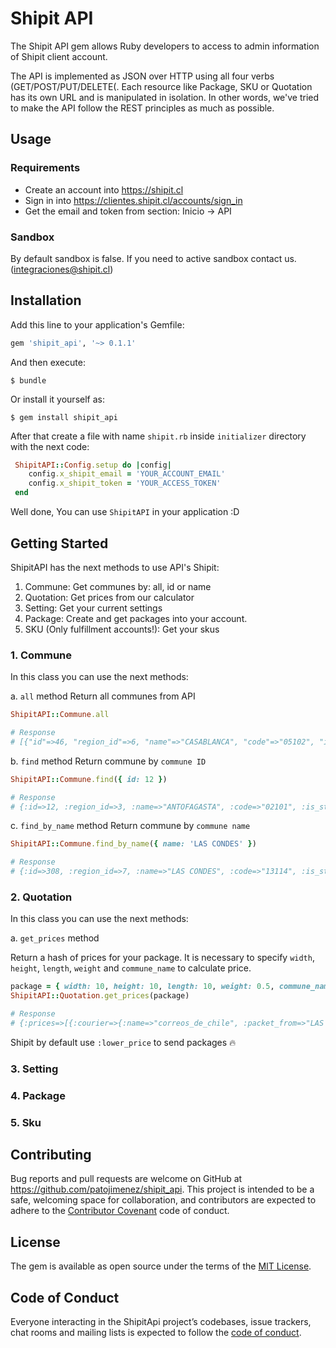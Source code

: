 Shipit API
===========

The Shipit API gem allows Ruby developers to access to admin information of Shipit client account.

The API is implemented as JSON over HTTP using all four verbs (GET/POST/PUT/DELETE(. Each resource like Package, SKU or Quotation has
its own URL and is manipulated in isolation. In other words, we've tried to make the API follow the REST principles as much as possible.

## Usage
### Requirements

* Create an account into https://shipit.cl
* Sign in into https://clientes.shipit.cl/accounts/sign_in
* Get the email and token from section: Inicio -> API

### Sandbox

By default sandbox is false. If you need to active sandbox contact us. (integraciones@shipit.cl)

## Installation

Add this line to your application's Gemfile:

```ruby
gem 'shipit_api', '~> 0.1.1'
```
And then execute:

    $ bundle

Or install it yourself as:

    $ gem install shipit_api

After that create a file with name `shipit.rb` inside `initializer` directory with the next code:

```ruby
 ShipitAPI::Config.setup do |config|
    config.x_shipit_email = 'YOUR_ACCOUNT_EMAIL'
    config.x_shipit_token = 'YOUR_ACCESS_TOKEN'
 end
```

Well done, You can use `ShipitAPI` in your application :D

## Getting Started

ShipitAPI has the next methods to use API's Shipit:

1. Commune: Get communes by: all, id or name
2. Quotation: Get prices from our calculator
3. Setting: Get your current settings
4. Package: Create and get packages into your account.
5. SKU (Only fulfillment accounts!): Get your skus



### 1. Commune
In this class you can use the next methods:

a. `all` method
Return all communes from API
```ruby
ShipitAPI::Commune.all

# Response
# [{"id"=>46, "region_id"=>6, "name"=>"CASABLANCA", "code"=>"05102", "is_starken"=>nil, "is_chilexpress"=>nil, "is_generic"=>true, "is_reachable"=>true, "created_at"=>"2016-12-16T03:12:23.714-03:00", "updated_at"=>"2018-07-03T11:10:24.674-04:00", "couriers_availables"=>{"dhl"=>"CASABLANCA", "starken"=>"CASABLANCA", "chilexpress"=>"CASABLANCA", "correoschile"=>"CASABLANCA"}, "is_available"=>false}, {"id"=>4, "region_id"=>1, "name"=>"GENERAL LAGOS", "code"=>"15202", "is_starken"=>nil, "is_chilexpress"=>nil, "is_generic"=>true, "is_reachable"=>true, "created_at"=>"2016-12-16T03:12:23.398-03:00", "updated_at"=>"2018-05-04T12:31:14.176-03:00", "couriers_availables"=>{"dhl"=>"", "starken"=>"GENERAL LAGOS", "chilexpress"=>"", "correoschile"=>""}, "is_available"=>false},...]

```
b. `find` method
Return commune by `commune ID`

```ruby
ShipitAPI::Commune.find({ id: 12 })

# Response
# {:id=>12, :region_id=>3, :name=>"ANTOFAGASTA", :code=>"02101", :is_starken=>nil, :is_chilexpress=>nil, :is_generic=>true, :is_reachable=>true, :created_at=>"2016-12-16T03:12:23.458-03:00", :updated_at=>"2018-07-05T21:35:21.128-04:00", :couriers_availables=>{:dhl=>"", :starken=>"ANTOFAGASTA", :chilexpress=>"ANTOFAGASTA", :correoschile=>"ANTOFAGASTA"}, :is_available=>false}
```

c. `find_by_name` method
Return commune by `commune name`

```ruby
ShipitAPI::Commune.find_by_name({ name: 'LAS CONDES' })

# Response
# {:id=>308, :region_id=>7, :name=>"LAS CONDES", :code=>"13114", :is_starken=>nil, :is_chilexpress=>nil, :is_generic=>true, :is_reachable=>true, :created_at=>"2016-12-16T03:12:25.619-03:00", :updated_at=>"2018-07-03T11:10:28.388-04:00", :couriers_availables=>{:dhl=>"LAS CONDES", :starken=>"LAS CONDES", :chilexpress=>"LAS CONDES", :correoschile=>"LAS CONDES"}, :is_available=>true}
```

### 2. Quotation
In this class you can use the next methods:

a. `get_prices` method

Return a hash of prices for your package. It is necessary to specify `width`, `height`, `length`, `weight` and `commune_name` to calculate price.

```ruby
package = { width: 10, height: 10, length: 10, weight: 0.5, commune_name: 'LAS CONDES' }
ShipitAPI::Quotation.get_prices(package)

# Response
# {:prices=>[{:courier=>{:name=>"correos_de_chile", :packet_from=>"LAS CONDES", :packet_to=>"LAS CONDES"}, :name=>"Domicilio", :price=>2660, :cost=>2660, :days=>1, :available_to_shipping=>false, :original_courier=>"correos_de_chile", :volumetric_weight=>0.5, :is_payable=>false}, {:courier=>{:name=>"chilexpress", :packet_from=>"LAS CONDES", :packet_to=>"LAS CONDES"}, :name=>"DIA HABIL SIGUIENTE", :price=>3410, :cost=>2046, :days=>1, :available_to_shipping=>true, :original_courier=>"chilexpress", :volumetric_weight=>0.5, :is_payable=>false}, {:courier=>{:name=>"starken", :packet_from=>"LAS CONDES", :packet_to=>"LAS CONDES"}, :name=>"DOMICILIO", :price=>3720, :cost=>2992, :days=>1, :available_to_shipping=>true, :original_courier=>"starken", :volumetric_weight=>0.5, :is_payable=>false}], :lower_price=>{:courier=>{:name=>"chilexpress", :packet_from=>"LAS CONDES", :packet_to=>"LAS CONDES"}, :name=>"Domicilio", :price=>2660, :cost=>2046, :days=>1, :available_to_shipping=>true, :original_courier=>"correos_de_chile", :volumetric_weight=>0.5}, :higesth_price=>{:courier=>{:name=>"starken", :packet_from=>"LAS CONDES", :packet_to=>"LAS CONDES"}, :name=>"DOMICILIO", :price=>3720, :cost=>2992, :days=>1, :available_to_shipping=>true, :original_courier=>"starken", :volumetric_weight=>0.5, :is_payable=>false}}
```

Shipit by default use `:lower_price` to send packages :fire:

### 3. Setting

### 4. Package

### 5. Sku


## Contributing

Bug reports and pull requests are welcome on GitHub at https://github.com/patojimenez/shipit_api. This project is intended to be a safe, welcoming space for collaboration, and contributors are expected to adhere to the [Contributor Covenant](http://contributor-covenant.org) code of conduct.

## License

The gem is available as open source under the terms of the [MIT License](https://opensource.org/licenses/MIT).

## Code of Conduct

Everyone interacting in the ShipitApi project’s codebases, issue trackers, chat rooms and mailing lists is expected to follow the [code of conduct](https://github.com/patojimenez/shipit_api/blob/master/CODE_OF_CONDUCT.md).
